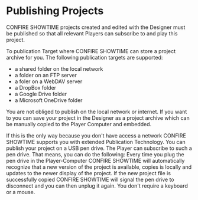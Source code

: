# Publishing Projects

CONFIRE SHOWTIME projects created and edited with the Designer must be published so that all relevant Players can subscribe to and play this project.

To publication Target where CONFIRE SHOWTIME can store a project archive for you. The following publication targets are supported:

* a shared folder on the local network
* a folder on an FTP server
* a foler on a WebDAV server
* a DropBox folder
* a Google Drive folder
* a Microsoft OneDrive folder

You are not obliged to publish on the local network or internet. If you want to you can save your project in the Designer as a project archive which can be manually copied to the Player Computer and embedded. 

If this is the only way because you don't have access a network CONFIRE SHOWTIME supports you with extended  Publication Technology. You can publish your project on a USB pen drive. The Player can subscribe to such a pen drive. That means, you can do the following: Every time you plug the pen drive in the Player-Computer CONFIRE SHOWTIME will automatically recognize that a new version of the project is available, copies is locally and updates to the newer display of the project. If the new project file is successfully copied CONFIRE SHOWTIME will signal the pen drive to disconnect and you can then unplug it again. You don't require a keyboard or a mouse.
